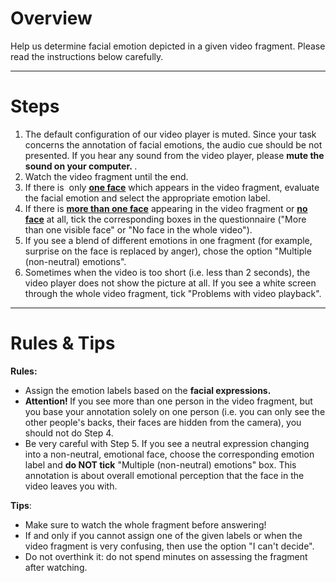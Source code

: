 <h1><strong>Overview</strong></h1>

<p>Help us determine facial emotion depicted in a given video fragment. Please read the instructions below carefully.&nbsp;</p>
<hr>

<h1><strong>Steps</strong></h1>

<ol>
	<li>The default configuration of our video player is muted. Since your task concerns the annotation of facial emotions, the audio cue should be not presented. If you hear any sound from the video player, please <strong>mute the sound on your computer.&nbsp;</strong>.</li>
	<li>Watch the video fragment until the end.</li>
	<li>If there is &nbsp;only <strong><u>one face</u></strong> which appears in the video fragment, evaluate the facial emotion and select the appropriate emotion label.</li>
	<li>If there is <u><strong>more than one face</strong></u> appearing in the video fragment or <u><strong>no face</strong></u> at all, tick the corresponding boxes in the questionnaire ("More than one visible face" or "No face in the whole video").</li>
	<li>If you see a blend of different emotions in one fragment (for example, surprise on the face is replaced by anger), chose the option "Multiple (non-neutral) emotions".&nbsp;</li>
	<li>Sometimes when the video is too short (i.e. less than 2 seconds), the video player does not show the picture at all. If you see a white screen through the whole video fragment, tick "Problems with video playback".&nbsp;</li>
</ol>
<hr>

<h1><strong>Rules &amp; Tips</strong></h1>

<p><strong>Rules:</strong></p>

<ul>
	<li>Assign the emotion labels based on the <strong>facial expressions.&nbsp;</strong></li>
	<li><strong>Attention!&nbsp;</strong>If you see more than one person in the video fragment, but you base your annotation solely on one person (i.e. you can only see the other people's backs, their faces are hidden from the camera), you should not do Step 4.</li>
	<li>Be very careful with Step 5. If you see a neutral expression changing into a non-neutral, emotional face, choose the corresponding emotion label and <strong>do NOT tick</strong> "Multiple (non-neutral) emotions" box. This annotation is about overall emotional perception that the face in the video leaves you with.&nbsp;</li>
</ul>

<p><strong>Tips</strong>:</p>

<ul>
	<li>Make sure to watch the whole fragment before answering!</li>
	<li>If and only if you cannot assign one of the given labels or when the video fragment is very confusing, then use the option "I can't decide".&nbsp;</li>
	<li>Do not overthink it: do not spend minutes on assessing the fragment after watching.&nbsp;</li>
</ul>

<p>
	<br>
</p>

